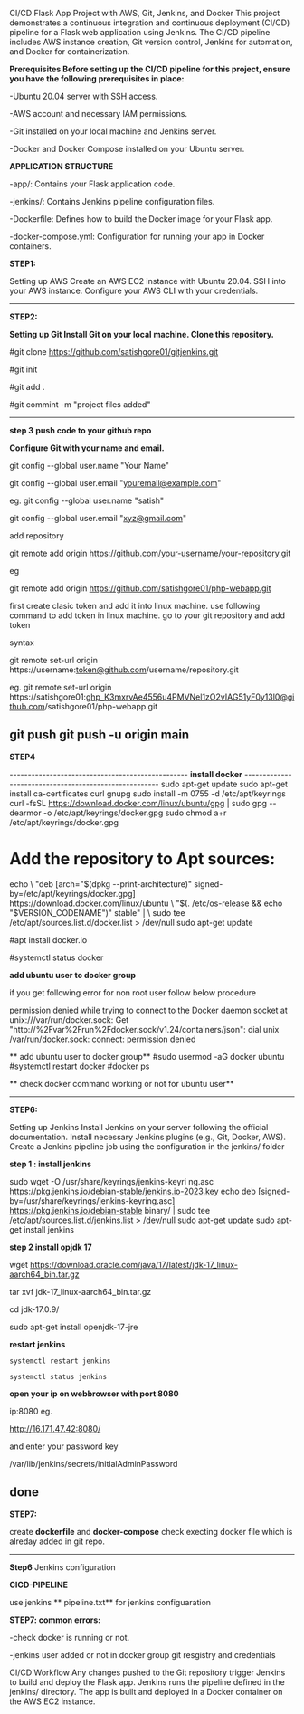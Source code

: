 CI/CD Flask App Project with AWS, Git, Jenkins, and Docker This project demonstrates a continuous integration and continuous deployment (CI/CD) pipeline for a Flask web application using Jenkins. The CI/CD pipeline includes AWS instance creation, Git version control, Jenkins for automation, and Docker for containerization.

**Prerequisites Before setting up the CI/CD pipeline for this project, ensure you have the following prerequisites in place:**

-Ubuntu 20.04 server with SSH access.

-AWS account and necessary IAM permissions. 

-Git installed on your local machine and Jenkins server. 

-Docker and Docker Compose installed on your Ubuntu server.

**APPLICATION STRUCTURE**

-app/: 
Contains your Flask application code.

-jenkins/: Contains Jenkins pipeline configuration files.

-Dockerfile: Defines how to build the Docker image for your Flask app.

-docker-compose.yml: Configuration for running your app in Docker containers.

**STEP1:**

Setting up AWS Create an AWS EC2 instance with Ubuntu 20.04. SSH into your AWS instance. Configure your AWS CLI with your credentials.

-----------------------------------------------------------------------------------------------------------------------

**STEP2:**

**Setting up Git Install Git on your local machine. Clone this repository.**

#git clone https://github.com/satishgore01/gitjenkins.git

#git init

#git add .

#git commint -m "project files added"

-------------------------------------------------------------------------------------------------------------------------

**step 3**
  **push code to your github repo**

**Configure Git with your name and email.**

git config --global user.name "Your Name" 

 git config --global user.email "youremail@example.com"

eg.
git config --global user.name "satish"

git config --global user.email "xyz@gmail.com"

add repository

git remote add origin https://github.com/your-username/your-repository.git

eg

git remote add origin https://github.com/satishgore01/php-webapp.git

first create clasic token and add it into linux machine. use following command to add token in linux machine. go to your git repository and add token

syntax

git remote set-url origin https://username:token@github.com/username/repository.git

eg. git remote set-url origin https://satishgore01:ghp_K3mxrvAe4556u4PMVNel1zO2vIAG51yF0y13l0@github.com/satishgore01/php-webapp.git

git push git push -u origin main
----------------------------------------------------------------------------------------------------------------------------------------------------------------

**STEP4**
 
 ------------------------------------------------- **install docker** ------------------------------------------------------
sudo apt-get update sudo apt-get install ca-certificates curl gnupg sudo install -m 0755 -d /etc/apt/keyrings curl -fsSL https://download.docker.com/linux/ubuntu/gpg | sudo gpg --dearmor -o /etc/apt/keyrings/docker.gpg sudo chmod a+r /etc/apt/keyrings/docker.gpg

# Add the repository to Apt sources: 

echo \ "deb [arch="$(dpkg --print-architecture)" signed-by=/etc/apt/keyrings/docker.gpg] https://download.docker.com/linux/ubuntu \ "$(. /etc/os-release && echo "$VERSION_CODENAME")" stable" | \ sudo tee /etc/apt/sources.list.d/docker.list > /dev/null sudo apt-get update

 #apt  install docker.io

 #systemctl status docker

**add ubuntu user to docker group**

if you get following error for non root user follow below procedure

permission denied while trying to connect to the Docker daemon socket at unix:///var/run/docker.sock: Get "http://%2Fvar%2Frun%2Fdocker.sock/v1.24/containers/json": dial unix /var/run/docker.sock: connect: permission denied

** add ubuntu user to docker group**
 #sudo usermod -aG docker ubuntu
 #systemctl restart docker 
 #docker ps 

** check docker command working or not for ubuntu user**

----------------------------------------------------------------------------------------------------------------------------

      

**STEP6:**
 
 Setting up Jenkins Install Jenkins on your server
 following the official documentation. Install necessary Jenkins plugins (e.g., Git, Docker, AWS). Create a Jenkins pipeline job using the configuration in the jenkins/ folder

 **step 1 : install jenkins**

  sudo wget -O /usr/share/keyrings/jenkins-keyri                                                                             ng.asc \
  https://pkg.jenkins.io/debian-stable/jenkins.io-2023.key
echo deb [signed-by=/usr/share/keyrings/jenkins-keyring.asc] \
  https://pkg.jenkins.io/debian-stable binary/ | sudo tee \
  /etc/apt/sources.list.d/jenkins.list > /dev/null
sudo apt-get update
sudo apt-get install jenkins

**step 2 install opjdk 17**

 wget https://download.oracle.com/java/17/latest/jdk-17_linux-aarch64_bin.tar.gz

  tar xvf jdk-17_linux-aarch64_bin.tar.gz

  cd jdk-17.0.9/

  sudo apt-get install openjdk-17-jre

**restart jenkins**

    systemctl restart jenkins

    systemctl status jenkins

 **open your ip on webbrowser with port 8080**

 ip:8080
 eg.
 
  http://16.171.47.42:8080/

 and enter your password key

 /var/lib/jenkins/secrets/initialAdminPassword

**done**
----------------------------------------------------------------------------------------------------------------------------
**STEP7:**

create **dockerfile** and **docker-compose** check execting docker file which is alreday added in git repo.

----------------------------------------------------------------------------------------------------------------------------

**Step6**
Jenkins configuration

**CICD-PIPELINE** 

   use jenkins ** pipeline.txt** for jenkins configuaration 

**STEP7: common errors:** 

-check docker is running or not. 

-jenkins user added or not in docker group git resgistry and credentials

CI/CD Workflow Any changes pushed to the Git repository trigger Jenkins to build and deploy the Flask app. Jenkins runs the pipeline defined in the jenkins/ directory. The app is built and deployed in a Docker container on the AWS EC2 instance.



